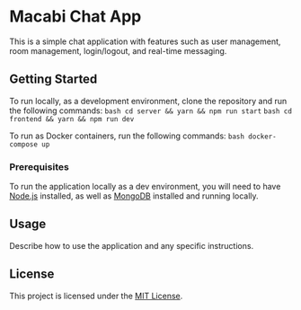 # Macabi Chat App

This is a simple chat application with features such as user management, room management, login/logout, and real-time messaging.

## Getting Started
To run locally, as a development environment, clone the repository and run the following commands:
```bash cd server && yarn && npm run start```
```bash cd frontend && yarn && npm run dev```

To run as Docker containers, run the following commands:
```bash docker-compose up```

### Prerequisites
To run the application locally as a dev environment, you will need to have [Node.js](https://nodejs.org/en/) installed, 
as well as [MongoDB](https://www.mongodb.com/try/download/community) installed and running locally.

## Usage

Describe how to use the application and any specific instructions.

## License

This project is licensed under the [MIT License](LICENSE).